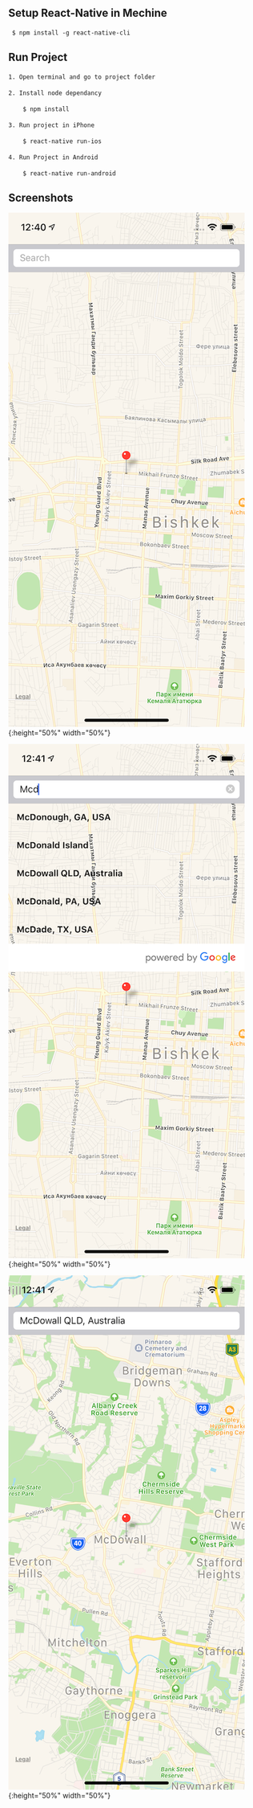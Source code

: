 ## Setup React-Native in Mechine

```
 $ npm install -g react-native-cli
```

## Run Project

```
1. Open terminal and go to project folder

2. Install node dependancy

    $ npm install

3. Run project in iPhone

    $ react-native run-ios

4. Run Project in Android

    $ react-native run-android

```

## Screenshots

![alt text](https://github.com/nakulkundaliya/react-native-google-places-autocomplete-demo/blob/master/screenshots/1.png){:height="50%" width="50%"}

![alt text](https://github.com/nakulkundaliya/react-native-google-places-autocomplete-demo/blob/master/screenshots/2.png){:height="50%" width="50%"}

![alt text](https://github.com/nakulkundaliya/react-native-google-places-autocomplete-demo/blob/master/screenshots/3.png){:height="50%" width="50%"}

